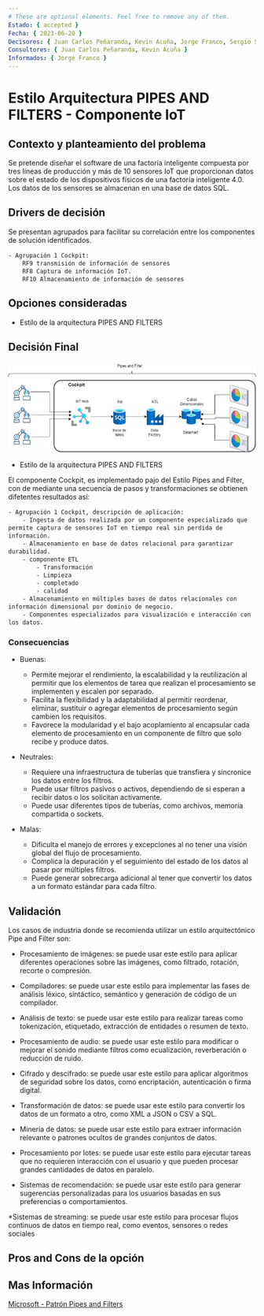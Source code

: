 ```yaml
---
# These are optional elements. Feel free to remove any of them.
Estado: { accepted }
Fecha: { 2023-06-20 }
Decisores: { Juan Carlos Peñaranda, Kevin Acuña, Jorge Franco, Sergio Silva }
Consultores: { Juan Carlos Peñaranda, Kevin Acuña }
Informados: { Jorge Franco }
---
```


# Estilo Arquitectura PIPES AND FILTERS - Componente IoT

## Contexto y planteamiento del problema

Se pretende diseñar el software de una factoría inteligente compuesta por tres líneas de producción y más de 10 sensores IoT que proporcionan datos sobre el estado de los dispositivos físicos de una factoría inteligente 4.0. Los datos de los sensores se almacenan en una base de datos SQL.

## Drivers de decisión

Se presentan agrupados para facilitar su correlación entre los componentes de solución identificados.

    - Agrupación 1 Cockpit: 
        RF9 transmisión de información de sensores
        RF8 Captura de información IoT.
        RF10 Almacenamiento de información de sensores

## Opciones consideradas

- Estilo de la arquitectura PIPES AND FILTERS

## Decisión Final

![bluePrint de la arquitectura](/Resources/BluePrint%20Pipe%20and%20Filters.png)

- Estilo de la arquitectura PIPES AND FILTERS

El componente Cockpit, es implementado pajo del Estilo Pipes and Filter, con de mediante una secuencia de pasos y transformaciones se obtienen difetentes resultados así:

    - Agrupación 1 Cockpit, descripción de aplicación:
        - Ingesta de datos realizada por un componente especializado que permite captura de sensores IoT en tiempo real sin perdida de información.
        - Almacenamiento en base de datos relacional para garantizar durabilidad.
        - componente ETL
            - Transformación
            - Limpieza
            - completado
            - calidad
        - Almacenamiento en múltiples bases de datos relacionales con información dimensional por dominio de negocio.
        - Componentes especializados para visualización e interacción con los datos.
           

### Consecuencias

* Buenas:
    * Permite mejorar el rendimiento, la escalabilidad y la reutilización al permitir que los elementos de tarea que realizan el procesamiento se implementen y escalen por separado.
    * Facilita la flexibilidad y la adaptabilidad al permitir reordenar, eliminar, sustituir o agregar elementos de procesamiento según cambien los requisitos.
    * Favorece la modularidad y el bajo acoplamiento al encapsular cada elemento de procesamiento en un componente de filtro que solo recibe y produce datos.

* Neutrales:
    * Requiere una infraestructura de tuberías que transfiera y sincronice los datos entre los filtros.
    * Puede usar filtros pasivos o activos, dependiendo de si esperan a recibir datos o los solicitan activamente.
    * Puede usar diferentes tipos de tuberías, como archivos, memoria compartida o sockets.

* Malas:
    * Dificulta el manejo de errores y excepciones al no tener una visión global del flujo de procesamiento.
    * Complica la depuración y el seguimiento del estado de los datos al pasar por múltiples filtros.
    * Puede generar sobrecarga adicional al tener que convertir los datos a un formato estándar para cada filtro.

## Validación

Los casos de industria donde se recomienda utilizar un estilo arquitectónico Pipe and Filter son:

* Procesamiento de imágenes: se puede usar este estilo para aplicar diferentes operaciones sobre las imágenes, como filtrado, rotación, recorte o compresión.

* Compiladores: se puede usar este estilo para implementar las fases de análisis léxico, sintáctico, semántico y generación de código de un compilador.

* Análisis de texto: se puede usar este estilo para realizar tareas como tokenización, etiquetado, extracción de entidades o resumen de texto.

* Procesamiento de audio: se puede usar este estilo para modificar o mejorar el sonido mediante filtros como ecualización, reverberación o reducción de ruido.

* Cifrado y descifrado: se puede usar este estilo para aplicar algoritmos de seguridad sobre los datos, como encriptación, autenticación o firma digital.

* Transformación de datos: se puede usar este estilo para convertir los datos de un formato a otro, como XML a JSON o CSV a SQL.

* Minería de datos: se puede usar este estilo para extraer información relevante o patrones ocultos de grandes conjuntos de datos.

* Procesamiento por lotes: se puede usar este estilo para ejecutar tareas que no requieren interacción con el usuario y que pueden procesar grandes cantidades de datos en paralelo.

* Sistemas de recomendación: se puede usar este estilo para generar sugerencias personalizadas para los usuarios basadas en sus preferencias o comportamientos.

*Sistemas de streaming: se puede usar este estilo para procesar flujos continuos de datos en tiempo real, como eventos, sensores o redes sociales

##  Pros and Cons de la opción

## Mas Información

[Microsoft - Patrón Pipes and Filters](
 #https://learn.microsoft.com/es-es/azure/architecture/patterns/pipes-and-filters)


